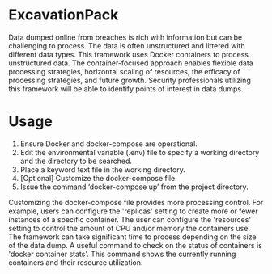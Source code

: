 # ExcavationPack
Data dumped online from breaches is rich with information but can be challenging to process. The data is often unstructured and littered with different data types.
This  framework uses Docker containers to process unstructured data. The container-focused approach enables flexible data processing strategies, horizontal scaling of resources, the efficacy of processing strategies, and future growth. Security professionals utilizing this framework will be able to identify points of interest in data dumps.


# Usage
1.	Ensure Docker and docker-compose are operational.
2.	Edit the environmental variable (.env) file to specify a working directory and the directory to be searched. 
3.	Place a keyword text file in the working directory.
4.	[Optional] Customize the docker-compose file.
5.	Issue the command ‘docker-compose up’ from the project directory.

Customizing the docker-compose file provides more processing control. For example, users can configure the 'replicas' setting to create more or fewer instances of a specific container. The user can configure the 'resources' setting to control the amount of CPU and/or memory the containers use. The framework can take significant time to process depending on the size of the data dump. A useful command to check on the status of containers is 'docker container stats'. This command shows the currently running containers and their resource utilization.
